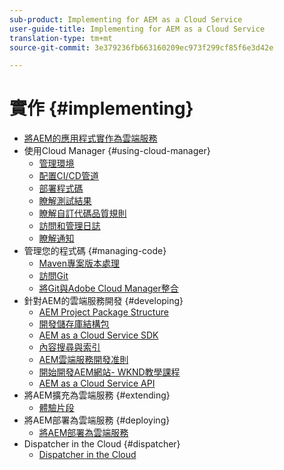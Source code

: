 ```yaml
---
sub-product: Implementing for AEM as a Cloud Service
user-guide-title: Implementing for AEM as a Cloud Service
translation-type: tm+mt
source-git-commit: 3e379236fb663160209ec973f299cf85f6e3d42e

---
```



# 實作 {#implementing}

+ [將AEM的應用程式實作為雲端服務](/help/implementing/home.md)
+ 使用Cloud Manager {#using-cloud-manager}
   + [管理環境](cloud-manager/manage-environments.md)
   + [配置CI/CD管道](cloud-manager/configure-pipeline.md)
   + [部署程式碼](cloud-manager/deploy-code.md)
   + [瞭解測試結果](cloud-manager/understand-test-results.md)
   + [瞭解自訂代碼品質規則](cloud-manager/custom-code-quality-rules.md)
   + [訪問和管理日誌](cloud-manager/manage-logs.md)
   + [瞭解通知](cloud-manager/notifications.md)
+ 管理您的程式碼 {#managing-code}
   + [Maven專案版本處理](cloud-manager/project-version-handling.md)
   + [訪問Git](cloud-manager/accessing-git.md)
   + [將Git與Adobe Cloud Manager整合](cloud-manager/integrating-with-git.md)
+ 針對AEM的雲端服務開發 {#developing}
   + [AEM Project Package Structure](developing/introduction/aem-project-content-package-structure.md)
   + [開發儲存庫結構包](developing/introduction/repository-structure-package.md)
   + [AEM as a Cloud Service SDK](developing/introduction/aem-as-a-cloud-service-sdk.md)
   + [內容搜尋與索引](/help/operations/indexing.md)
   + [AEM雲端服務開發准則](developing/introduction/development-guidelines.md)
   + [開始開發AEM網站- WKND教學課程](developing/introduction/develop-wknd-tutorial.md)
   + [AEM as a Cloud Service API](https://docs.adobe.com/content/help/en/experience-manager-cloud-service/implementing/developing/ref/javadoc/index.html)
+ 將AEM擴充為雲端服務 {#extending}
   + [體驗片段](developing/extending/experience-fragments.md)
+ 將AEM部署為雲端服務 {#deploying}
   + [將AEM部署為雲端服務](deploying/overview.md)
+ Dispatcher in the Cloud {#dispatcher}
   + [Dispatcher in the Cloud](dispatcher/overview.md)
